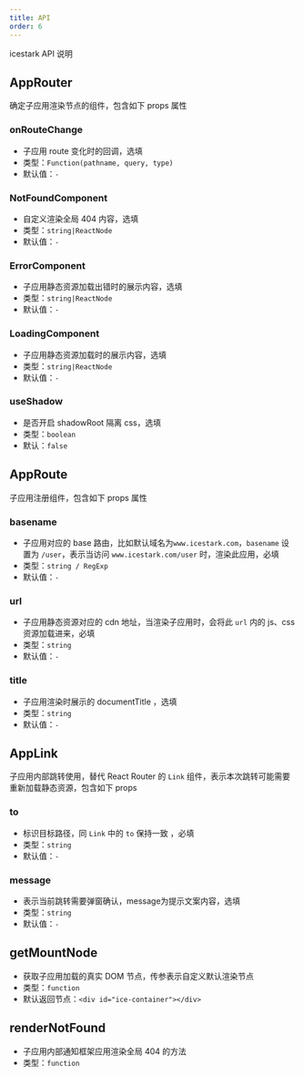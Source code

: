 ```yaml
---
title: API
order: 6
---
```


icestark API 说明

## AppRouter

确定子应用渲染节点的组件，包含如下 props 属性

### onRouteChange

- 子应用 route 变化时的回调，选填
- 类型：`Function(pathname, query, type)`
- 默认值：`-`

### NotFoundComponent

- 自定义渲染全局 404 内容，选填
- 类型：`string|ReactNode`
- 默认值：`-`

### ErrorComponent

- 子应用静态资源加载出错时的展示内容，选填
- 类型：`string|ReactNode`
- 默认值：`-`

### LoadingComponent

- 子应用静态资源加载时的展示内容，选填
- 类型：`string|ReactNode`
- 默认值：`-`

### useShadow

- 是否开启 shadowRoot 隔离 css，选填
- 类型：`boolean`
- 默认：`false`

## AppRoute

子应用注册组件，包含如下 props 属性

### basename

- 子应用对应的 base 路由，比如默认域名为`www.icestark.com`，`basename` 设置为 `/user`，表示当访问 `www.icestark.com/user` 时，渲染此应用，必填
- 类型：`string / RegExp`
- 默认值：`-`

### url

- 子应用静态资源对应的 cdn 地址，当渲染子应用时，会将此 `url` 内的 js、css 资源加载进来，必填
- 类型：`string`
- 默认值：`-`

### title

- 子应用渲染时展示的 documentTitle ，选填
- 类型：`string`
- 默认值：`-`

## AppLink

子应用内部跳转使用，替代 React Router 的 `Link` 组件，表示本次跳转可能需要重新加载静态资源，包含如下 props

### to

- 标识目标路径，同 `Link` 中的 `to` 保持一致 ，必填
- 类型：`string`
- 默认值：`-`

### message

- 表示当前跳转需要弹窗确认，message为提示文案内容，选填
- 类型：`string`
- 默认值：`-`

## getMountNode

- 获取子应用加载的真实 DOM 节点，传参表示自定义默认渲染节点
- 类型：`function`
- 默认返回节点：`<div id="ice-container"></div>`

## renderNotFound

- 子应用内部通知框架应用渲染全局 404 的方法
- 类型：`function`